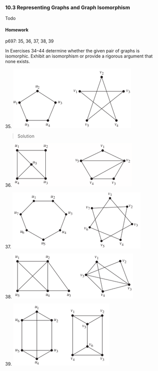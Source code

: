 ### 10.3 Representing Graphs and Graph Isomorphism
Todo

#### Homework
p697: 35, 36, 37, 38, 39

In Exercises 34–44 determine whether the given pair of graphs is isomorphic. Exhibit an isomorphism or provide a rigorous argument that none exists.

35\. ![Graph](../assets/1003_35.png)
>Solution

36\. ![Graph](../assets/1003_36.png)

37\. ![Graph](../assets/1003_37.png)

38\. ![Graph](../assets/1003_38.png)

39\. ![Graph](../assets/1003_39.png)
